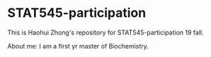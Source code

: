 # STAT545-participation
This is Haohui Zhong's repository for STAT545-participation 19 fall.

About me: I am a first yr master of Biochemistry.